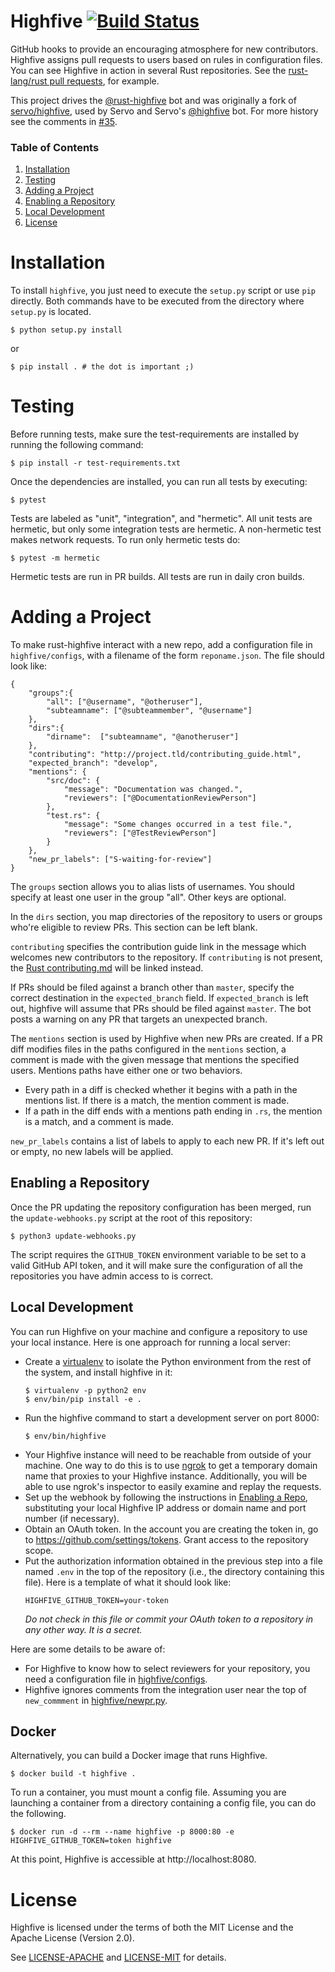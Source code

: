 Highfive [![Build Status](https://travis-ci.org/rust-lang-nursery/highfive.svg?branch=master)](https://travis-ci.org/rust-lang-nursery/highfive)
========

GitHub hooks to provide an encouraging atmosphere for new
contributors. Highfive assigns pull requests to users based on rules
in configuration files. You can see Highfive in action in several Rust
repositories. See the [rust-lang/rust pull
requests](https://github.com/rust-lang/rust/pulls), for example.

This project drives the [@rust-highfive][] bot and was originally a fork of
[servo/highfive][], used by Servo and Servo's [@highfive][] bot.  For more
history see the comments in [#35][].

[@rust-highfive]: https://github.com/rust-highfive
[servo/highfive]: https://github.com/servo/highfive
[@highfive]: https://github.com/highfive
[#35]: https://github.com/rust-lang-nursery/highfive/issues/35

### Table of Contents

1. [Installation](#installation)
1. [Testing](#testing)
1. [Adding a Project](#adding-a-project)
1. [Enabling a Repository](#enabling-a-repository)
1. [Local Development](#local-development)
1. [License](#license)

Installation
=======

To install `highfive`, you just need to execute the `setup.py` script or use
`pip` directly. Both commands have to be executed from the directory where
`setup.py` is located.

    $ python setup.py install

or

    $ pip install . # the dot is important ;)


Testing
=======

Before running tests, make sure the test-requirements are installed by running the following command:

    $ pip install -r test-requirements.txt


Once the dependencies are installed, you can run all tests by
executing:

    $ pytest

Tests are labeled as "unit", "integration", and "hermetic". All unit
tests are hermetic, but only some integration tests are hermetic. A
non-hermetic test makes network requests. To run only hermetic tests
do:

    $ pytest -m hermetic

Hermetic tests are run in PR builds. All tests are run in daily cron
builds.

Adding a Project
================

To make rust-highfive interact with a new repo, add a configuration file in
`highfive/configs`, with a filename of the form `reponame.json`. The file should look like:

```
{
    "groups":{
        "all": ["@username", "@otheruser"],
        "subteamname": ["@subteammember", "@username"]
    },
    "dirs":{
        "dirname":  ["subteamname", "@anotheruser"]
    },
    "contributing": "http://project.tld/contributing_guide.html",
    "expected_branch": "develop",
    "mentions": {
        "src/doc": {
            "message": "Documentation was changed.",
            "reviewers": ["@DocumentationReviewPerson"]
        },
        "test.rs": {
            "message": "Some changes occurred in a test file.",
            "reviewers": ["@TestReviewPerson"]
        }
    },
    "new_pr_labels": ["S-waiting-for-review"]
}
```

The `groups` section allows you to alias lists of usernames. You should
specify at least one user in the group "all". Other keys are optional.

In the `dirs` section, you map directories of the repository to users or
groups who're eligible to review PRs. This section can be left
blank.

`contributing` specifies the contribution guide link in the message which
welcomes new contributors to the repository. If `contributing` is not
present, the [Rust contributing.md][rustcontrib] will be linked instead. 

If PRs should be filed against a branch other than `master`, specify the
correct destination in the `expected_branch` field. If `expected_branch` is
left out, highfive will assume that PRs should be filed against `master`. 
The bot posts a warning on any PR that targets an unexpected branch.

The `mentions` section is used by Highfive when new PRs are
created. If a PR diff modifies files in the paths configured in the
`mentions` section, a comment is made with the given message that
mentions the specified users. Mentions paths have either one or two
behaviors.
- Every path in a diff is checked whether it begins with a path in the
  mentions list. If there is a match, the mention comment is made.
- If a path in the diff ends with a mentions path ending in `.rs`, the
  mention is a match, and a comment is made.

`new_pr_labels` contains a list of labels to apply to each new PR. If it's left
out or empty, no new labels will be applied.

Enabling a Repository
---------------

Once the PR updating the repository configuration has been merged, run the
`update-webhooks.py` script at the root of this repository:

```
$ python3 update-webhooks.py
```

The script requires the `GITHUB_TOKEN` environment variable to be set to a
valid GitHub API token, and it will make sure the configuration of all the
repositories you have admin access to is correct.

Local Development
-----------------

You can run Highfive on your machine and configure a repository to use
your local instance. Here is one approach for running a local server:

- Create a [virtualenv](https://virtualenv.pypa.io/en/stable/) to isolate the
  Python environment from the rest of the system, and install highfive in it:
  ```
  $ virtualenv -p python2 env
  $ env/bin/pip install -e .
  ```
- Run the highfive command to start a development server on port 8000:
  ```
  $ env/bin/highfive
  ```
- Your Highfive instance will need to be reachable from outside of your
  machine. One way to do this is to use [ngrok](https://ngrok.com/) to get a
  temporary domain name that proxies to your Highfive instance. Additionally,
  you will be able to use ngrok's inspector to easily examine and replay the
  requests.
- Set up the webhook by following the instructions in [Enabling a
  Repo](#enabling-a-repo), substituting your local Highfive IP address
  or domain name and port number (if necessary).
- Obtain an OAuth token. In the account you are creating the token in,
  go to https://github.com/settings/tokens. Grant access to the repository scope.
- Put the authorization information obtained in the previous step into a file
  named `.env` in the top of the repository (i.e., the directory containing
  this file). Here is a template of what it should look like:
  ```
  HIGHFIVE_GITHUB_TOKEN=your-token
  ```
  _Do not check in this file or commit your OAuth token to a
  repository in any other way. It is a secret._

Here are some details to be aware of:

- For Highfive to know how to select reviewers for your repository,
  you need a configuration file in
  [highfive/configs](/highfive/configs).
- Highfive ignores comments from the integration user near the top of
  `new_commment` in [highfive/newpr.py](/highfive/newpr.py).

[rustcontrib]: https://github.com/rust-lang/rust/blob/master/CONTRIBUTING.md 

Docker
------

Alternatively, you can build a Docker image that runs Highfive.

```
$ docker build -t highfive .
```

To run a container, you must mount a config file. Assuming you are
launching a container from a directory containing a config file, you
can do the following.

```
$ docker run -d --rm --name highfive -p 8000:80 -e HIGHFIVE_GITHUB_TOKEN=token highfive
```

At this point, Highfive is accessible at http://localhost:8080.

License
=======

Highfive is licensed under the terms of both the MIT License and the
Apache License (Version 2.0).

See [LICENSE-APACHE](LICENSE-APACHE) and [LICENSE-MIT](LICENSE-MIT) for details.
